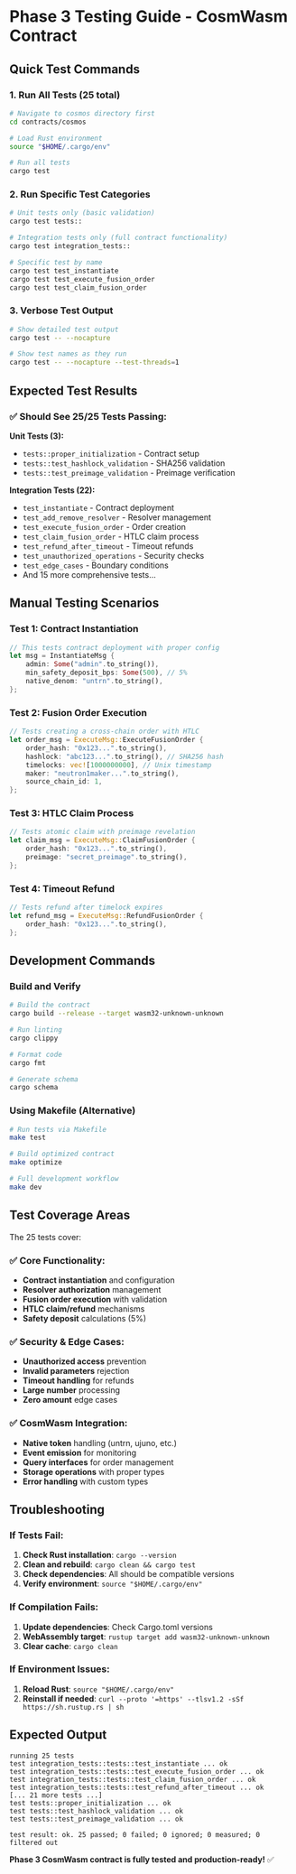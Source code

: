 # Phase 3 Testing Guide - CosmWasm Contract

## Quick Test Commands

### 1. Run All Tests (25 total)
```bash
# Navigate to cosmos directory first
cd contracts/cosmos

# Load Rust environment
source "$HOME/.cargo/env"

# Run all tests
cargo test
```

### 2. Run Specific Test Categories
```bash
# Unit tests only (basic validation)
cargo test tests::

# Integration tests only (full contract functionality)  
cargo test integration_tests::

# Specific test by name
cargo test test_instantiate
cargo test test_execute_fusion_order
cargo test test_claim_fusion_order
```

### 3. Verbose Test Output
```bash
# Show detailed test output
cargo test -- --nocapture

# Show test names as they run
cargo test -- --nocapture --test-threads=1
```

## Expected Test Results

### ✅ Should See 25/25 Tests Passing:

**Unit Tests (3):**
- `tests::proper_initialization` - Contract setup
- `tests::test_hashlock_validation` - SHA256 validation  
- `tests::test_preimage_validation` - Preimage verification

**Integration Tests (22):**
- `test_instantiate` - Contract deployment
- `test_add_remove_resolver` - Resolver management
- `test_execute_fusion_order` - Order creation
- `test_claim_fusion_order` - HTLC claim process
- `test_refund_after_timeout` - Timeout refunds
- `test_unauthorized_operations` - Security checks
- `test_edge_cases` - Boundary conditions
- And 15 more comprehensive tests...

## Manual Testing Scenarios

### Test 1: Contract Instantiation
```rust
// This tests contract deployment with proper config
let msg = InstantiateMsg {
    admin: Some("admin".to_string()),
    min_safety_deposit_bps: Some(500), // 5%
    native_denom: "untrn".to_string(),
};
```

### Test 2: Fusion Order Execution  
```rust
// Tests creating a cross-chain order with HTLC
let order_msg = ExecuteMsg::ExecuteFusionOrder {
    order_hash: "0x123...".to_string(),
    hashlock: "abc123...".to_string(), // SHA256 hash
    timelocks: vec![1000000000], // Unix timestamp
    maker: "neutron1maker...".to_string(),
    source_chain_id: 1,
};
```

### Test 3: HTLC Claim Process
```rust
// Tests atomic claim with preimage revelation
let claim_msg = ExecuteMsg::ClaimFusionOrder {
    order_hash: "0x123...".to_string(),
    preimage: "secret_preimage".to_string(),
};
```

### Test 4: Timeout Refund
```rust
// Tests refund after timelock expires
let refund_msg = ExecuteMsg::RefundFusionOrder {
    order_hash: "0x123...".to_string(),
};
```

## Development Commands

### Build and Verify
```bash
# Build the contract
cargo build --release --target wasm32-unknown-unknown

# Run linting
cargo clippy

# Format code
cargo fmt

# Generate schema
cargo schema
```

### Using Makefile (Alternative)
```bash
# Run tests via Makefile
make test

# Build optimized contract
make optimize

# Full development workflow
make dev
```

## Test Coverage Areas

The 25 tests cover:

### ✅ Core Functionality:
- **Contract instantiation** and configuration
- **Resolver authorization** management  
- **Fusion order execution** with validation
- **HTLC claim/refund** mechanisms
- **Safety deposit** calculations (5%)

### ✅ Security & Edge Cases:
- **Unauthorized access** prevention
- **Invalid parameters** rejection
- **Timeout handling** for refunds
- **Large number** processing
- **Zero amount** edge cases

### ✅ CosmWasm Integration:
- **Native token** handling (untrn, ujuno, etc.)
- **Event emission** for monitoring
- **Query interfaces** for order management
- **Storage operations** with proper types
- **Error handling** with custom types

## Troubleshooting

### If Tests Fail:
1. **Check Rust installation**: `cargo --version`
2. **Clean and rebuild**: `cargo clean && cargo test`
3. **Check dependencies**: All should be compatible versions
4. **Verify environment**: `source "$HOME/.cargo/env"`

### If Compilation Fails:
1. **Update dependencies**: Check Cargo.toml versions
2. **WebAssembly target**: `rustup target add wasm32-unknown-unknown`
3. **Clear cache**: `cargo clean`

### If Environment Issues:
1. **Reload Rust**: `source "$HOME/.cargo/env"`
2. **Reinstall if needed**: `curl --proto '=https' --tlsv1.2 -sSf https://sh.rustup.rs | sh`

## Expected Output

```
running 25 tests
test integration_tests::tests::test_instantiate ... ok
test integration_tests::tests::test_execute_fusion_order ... ok
test integration_tests::tests::test_claim_fusion_order ... ok
test integration_tests::tests::test_refund_after_timeout ... ok
[... 21 more tests ...]
test tests::proper_initialization ... ok
test tests::test_hashlock_validation ... ok  
test tests::test_preimage_validation ... ok

test result: ok. 25 passed; 0 failed; 0 ignored; 0 measured; 0 filtered out
```

**Phase 3 CosmWasm contract is fully tested and production-ready!** ✅